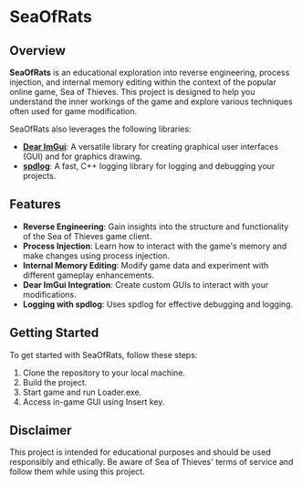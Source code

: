 # SeaOfRats

## Overview
**SeaOfRats** is an educational exploration into reverse engineering, process injection, and internal memory editing within the context of the popular online game, Sea of Thieves. This project is designed to help you understand the inner workings of the game and explore various techniques often used for game modification.

SeaOfRats also leverages the following libraries:
- [**Dear ImGui**](https://github.com/ocornut/imgui): A versatile library for creating graphical user interfaces (GUI) and for graphics drawing.
- [**spdlog**](https://github.com/gabime/spdlog): A fast, C++ logging library for logging and debugging your projects.

## Features
- **Reverse Engineering**: Gain insights into the structure and functionality of the Sea of Thieves game client.
- **Process Injection**: Learn how to interact with the game's memory and make changes using process injection.
- **Internal Memory Editing**: Modify game data and experiment with different gameplay enhancements.
- **Dear ImGui Integration**: Create custom GUIs to interact with your modifications.
- **Logging with spdlog**: Uses spdlog for effective debugging and logging.

## Getting Started
To get started with SeaOfRats, follow these steps:

1. Clone the repository to your local machine.
2. Build the project.
3. Start game and run Loader.exe.
4. Access in-game GUI using Insert key.

## Disclaimer
This project is intended for educational purposes and should be used responsibly and ethically. Be aware of Sea of Thieves' terms of service and follow them while using this project.
